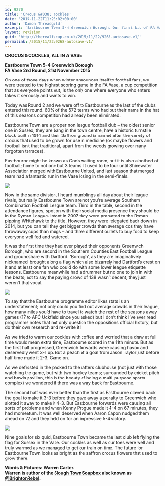 ```yaml
---
id: 9270
title: 'Crocus &#038; Cockles'
date: '2015-11-22T11:23:02+00:00'
author: 'Damon Threadgold'
excerpt: 'Eastbourne Town 5-4 Greenwich Borough. Our first bit of FA Vase action this season, thanks to Warren Carter.'
layout: revision
guid: 'http://therealfacup.co.uk/2015/11/22/9268-autosave-v1/'
permalink: /2015/11/22/9268-autosave-v1/
---
```


**CROCUS &amp; COCKLES, ALL IN A VASE**

**Eastbourne Town 5-4 Greenwich Borough**  
**FA Vase 2nd Round, 21st November 2015**

On one of those days when winter announces itself to football fans, we were treated to the highest scoring game in the FA Vase, a cup competition that as everyone points out, is the only one where everyone who enters takes it seriously and wants to win.

Today was Round 2 and we were off to Eastbourne as the last of the clubs entered this round. 60% of the 572 teams who had put their name in the hat of this seasons competition had already been eliminated.

Eastbourne Town are a proper non league football club – the oldest senior one in Sussex, they are bang in the town centre, have a historic turnstile block built in 1914 and their Saffron ground is named after the variety of crocus that used to be grown for use in medicine (ok maybe flowers and football isn’t that traditional, apart from the weeds growing over many forgotten terraces).

Eastbourne might be known as Gods waiting room, but it is also a hotbed of football; home to not one but 3 teams. It used to be four until Shinewater Association merged with Eastbourne United, and last season that merged team had a fantastic run in the Vase losing in the semi-finals.

![](https://lh3.googleusercontent.com/-pINSyKEoftc/VlGiiT4-lHI/AAAAAAAAF0c/y7H04W8n9oY/s800-Ic42/20151121_160151.jpg)

Now in the same division, I heard mumblings all day about their league rivals, but really Eastbourne Town are not you’re average Southern Combination Football League team. Third in the table, second in the attendance figures, spot on with their social media presence they should be in the Ryman League. Infact in 2007 they were promoted to the Ryman pipping Whitehawk to the title. However, they were relegated back down in 2014, but you can tell they get bigger crowds than average cos they have throwaway cups than mugs – and three different outlets to buy food to keep everyone well fed and watered.

It was the first time they had ever played their opponents Greenwich Borough, who are second in the Southern Counties East Football League and groundshare with Dartford. ‘Borough’, as they are imaginatively nicknamed, brought along a flag which also bizarrely had Dartford’s crest on it and at least one fan who could do with some lower league etiquette lessons. Eastbourne meanwhile had a drummer but no one to join in with the beats; not to say the paying crowd of 138 wasn’t decent, they just weren’t that vocal.

![](https://lh3.googleusercontent.com/-khxNCeqP6Gc/VlGii_dOU4I/AAAAAAAAF0c/m1ccyYB35jQ/s720-Ic42/20151121_144738.jpg)

To say that the Eastbourne programme editor likes stats is an understatement; not only could you find out average crowds in their league, how many miles you’d have to travel to watch the rest of the seasons away games (17 to AFC Uckfield since you asked) but I don’t think I’ve ever read programme notes that not only question the oppositions official history, but do their own research and re-write it!

As we tried to warm our cockles with coffee and worried that a draw at full time would mean extra time, Eastbourne scored in the 11th minute. But as the first half progressed, Greenwich forwards were causing havoc and deservedly went 3-1 up. But a peach of a goal from Jason Taylor just before half time made it 2-3. Game on.

As we defrosted in the packed to the rafters clubhouse (not just with those watching the game, but with two hockey teams; surrounded by cricket pitch and bowls pavilion, this is the beauty of being a multi-purpose sports complex) we wondered if there was a way back for Eastbourne.

The second half was even better than the first as Eastbourne clawed back the goal to make it 3-3 before they gave away a penalty to Greenwich who slotted it away to make it 4-3. But Eastbourne forwards were causing all sorts of problems and when Kenny Progue made it 4-4 on 67 minutes, they had momentum. It was well deserved when Aaron Capon nudged them ahead on 72 and they held on for an impressive 5-4 victory.

![](https://lh3.googleusercontent.com/-LEXSeCS86rk/VlGiig7rI4I/AAAAAAAAF0M/Kqp3rKD13ms/s800-Ic42/20151121_144215.jpg)

Nine goals for six quid, Eastbourne Town became the last club left flying the flag for Sussex in the Vase. Our cockles as well as our toes were well and truly warmed as we managed to get our train on time. The future for Eastbourne Town looks as bright as the saffron crocus flowers that used to grow there.

**Words &amp; Pictures: Warren Carter.**  
**Warren is author of the [Slough Town Soapbox](http://www.sloughtownsoapbox.blogspot.com/) also known as [@BrightonRebel](http://twitter.com/#%21/brightonrebel).**
